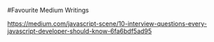 #Favourite Medium Writings

https://medium.com/javascript-scene/10-interview-questions-every-javascript-developer-should-know-6fa6bdf5ad95